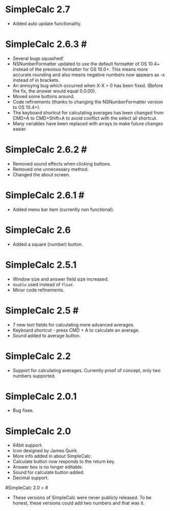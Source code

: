 # SimpleCalc 2.7 #

- Added auto update functionality. 

# SimpleCalc 2.6.3 #

- Several bugs squashed!
- NSNumberFormatter updated to use the default formatter of OS 10.4+ instead of the previous formatter for OS 10.0+. This means more accurate rounding and also means negative numbers now appears as -x instead of in brackets.
- An annoying bug which occurred when X-X = 0 has been fixed. (Before the fix, the answer would equal 0.0.00).
- Moved some buttons around.
- Code refinements (thanks to changing the NSNumberFormatter version to OS 10.4+).
- The keyboard shortcut for calculating averages has been changed from CMD+A to CMD+Shift+A to avoid conflict with the select all shortcut.
- Many variables have been replaced with arrays to make future changes easier. 

# SimpleCalc 2.6.2 #

- Removed sound effects when clicking buttons.
- Removed one unnecessary method.
- Changed the about screen.

# SimpleCalc 2.6.1 #

- Added menu bar item (currently non functional).

# SimpleCalc 2.6 #

- Added a square (number) button.

# SimpleCalc 2.5.1 #

- Window size and answer field size increased.
- `double` used instead of `float`. 
- Minor code refinements. 

# SimpleCalc 2.5 #

- 7 new text fields for calculating more advanced averages.
- Keyboard shortcut - press CMD + A to calculate an average.
- Sound added to average button.

# SimpleCalc 2.2 #

- Support for calculating averages. Currently proof of concept, only two numbers supported. 

# SimpleCalc 2.0.1 #

- Bug fixes.

# SimpleCalc 2.0 #

- 64bit support.
- Icon designed by James Quirk.
- More info added in about SimpleCalc.
- Calculate button now responds to the return key.
- Answer box is no longer editable.
- Sound for calculate button added.
- Decimal support.

#SimpleCalc 2.0 > #

- These versions of SimpleCalc were never publicly released. To be honest, these versions could add two numbers and that was it. 

